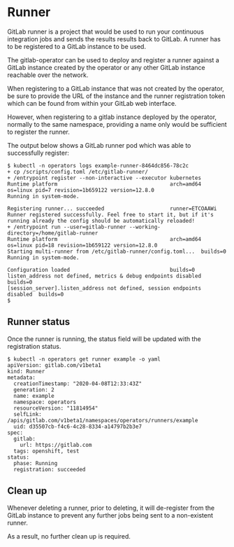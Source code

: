 # Runner

GitLab runner is a project that would be used to run your continuous integration jobs and sends the results results back to GitLab. A runner has to be registered to a GitLab instance to be used.

The gitlab-operator can be used to deploy and register a runner against a GitLab instance created by the operator or any other GitLab instance reachable over the network.

When registering to a GitLab instance that was not created by the operator, be sure to provide the URL of the instance and the runner registration token which can be found from within your GitLab web interface.

However, when registering to a gitlab instance deployed by the operator, normally to the same namespace, providing a name only would be sufficient to register the runner.

The output below shows a GitLab runner pod which was able to successfully register:

```
$ kubectl -n operators logs example-runner-8464dc856-78c2c
+ cp /scripts/config.toml /etc/gitlab-runner/
+ /entrypoint register --non-interactive --executor kubernetes
Runtime platform                                    arch=amd64 os=linux pid=7 revision=1b659122 version=12.8.0
Running in system-mode.                            

Registering runner... succeeded                     runner=ETCOAAWi
Runner registered successfully. Feel free to start it, but if it's running already the config should be automatically reloaded!
+ /entrypoint run --user=gitlab-runner --working-directory=/home/gitlab-runner
Runtime platform                                    arch=amd64 os=linux pid=18 revision=1b659122 version=12.8.0
Starting multi-runner from /etc/gitlab-runner/config.toml...  builds=0
Running in system-mode.                            

Configuration loaded                                builds=0
listen_address not defined, metrics & debug endpoints disabled  builds=0
[session_server].listen_address not defined, session endpoints disabled  builds=0
$
```

## Runner status
Once the runner is running, the status field will be updated with the registration status.

```
$ kubectl -n operators get runner example -o yaml
apiVersion: gitlab.com/v1beta1
kind: Runner
metadata:
  creationTimestamp: "2020-04-08T12:33:43Z"
  generation: 2
  name: example
  namespace: operators
  resourceVersion: "11814954"
  selfLink: /apis/gitlab.com/v1beta1/namespaces/operators/runners/example
  uid: d35507cb-f4c6-4c28-8334-a14797b2b3e7
spec:
  gitlab:
    url: https://gitlab.com
  tags: openshift, test
status:
  phase: Running
  registration: succeeded
```

## Clean up
Whenever deleting a runner, prior to deleting, it will de-register from the GitLab instance to prevent any further jobs being sent to a non-existent  runner.

As a result, no further clean up is required.

